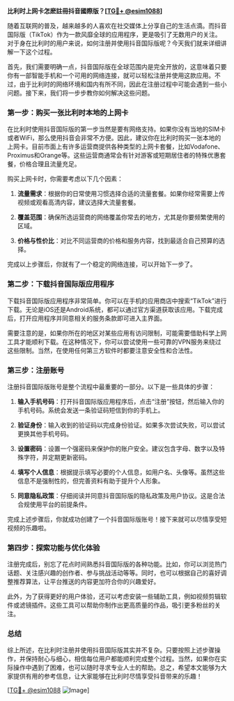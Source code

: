 **比利时上网卡怎麽註冊抖音國際版？[[TG💪+ @esim1088](https://t.me/s/esim1088)]**

随着互联网的普及，越来越多的人喜欢在社交媒体上分享自己的生活点滴。而抖音国际版（TikTok）作为一款风靡全球的应用程序，更是吸引了无数用户的关注。对于身在比利时的用户来说，如何注册并使用抖音国际版呢？今天我们就来详细讲解一下这个过程。

首先，我们需要明确一点，抖音国际版在全球范围内是完全开放的，这意味着只要你有一部智能手机和一个可用的网络连接，就可以轻松注册并使用这款应用。不过，由于比利时的网络环境和国内有所不同，因此在注册过程中可能会遇到一些小问题。接下来，我们将一步步教你如何解决这些问题。

### 第一步：购买一张比利时本地的上网卡

在比利时使用抖音国际版的第一步当然是要有网络支持。如果你没有当地的SIM卡或者WiFi，那么使用抖音会非常不方便。因此，建议你在比利时购买一张本地的上网卡。目前市面上有许多运营商提供各种类型的上网卡套餐，比如Vodafone、Proximus和Orange等。这些运营商通常会有针对游客或短期居住者的特殊优惠套餐，价格合理且流量充足。

购买上网卡时，你需要考虑以下几个因素：

1. **流量需求**：根据你的日常使用习惯选择合适的流量套餐。如果你经常需要上传视频或观看高清内容，建议选择大流量套餐。
   
2. **覆盖范围**：确保所选运营商的网络覆盖你常去的地方，尤其是你要频繁使用的区域。

3. **价格与性价比**：对比不同运营商的价格和服务内容，找到最适合自己预算的选择。

完成以上步骤后，你就有了一个稳定的网络连接，可以开始下一步了。

### 第二步：下载抖音国际版应用程序

下载抖音国际版应用程序非常简单。你可以在手机的应用商店中搜索“TikTok”进行下载。无论是iOS还是Android系统，都可以通过官方渠道获取该应用。下载完成后，打开应用程序并同意相关的服务条款即可进入主界面。

需要注意的是，如果你所在的地区对某些应用有访问限制，可能需要借助科学上网工具才能顺利下载。在这种情况下，你可以尝试使用一些可靠的VPN服务来绕过这些限制。当然，在使用任何第三方软件时都要注意安全性和合法性。

### 第三步：注册账号

注册抖音国际版账号是整个流程中最重要的一部分。以下是一些具体的步骤：

1. **输入手机号码**：打开抖音国际版应用程序后，点击“注册”按钮，然后输入你的手机号码。系统会发送一条验证码短信到你的手机上。

2. **验证身份**：输入收到的验证码以完成身份验证。如果多次尝试失败，可以尝试更换其他手机号码。

3. **设置密码**：设置一个强密码来保护你的账户安全。建议包含字母、数字以及特殊字符，并定期更新密码。

4. **填写个人信息**：根据提示填写必要的个人信息，如用户名、头像等。虽然这些信息不是强制性的，但完善资料有助于提升个人形象。

5. **同意隐私政策**：仔细阅读并同意抖音国际版的隐私政策及用户协议。这是合法合规使用平台的前提条件。

完成上述步骤后，你就成功创建了一个抖音国际版账号！接下来就可以尽情享受短视频的乐趣啦。

### 第四步：探索功能与优化体验

注册完成后，别忘了花点时间熟悉抖音国际版的各种功能。比如，你可以浏览热门话题、关注感兴趣的创作者、参与挑战活动等等。同时，也可以根据自己的喜好调整推荐算法，让平台推送的内容更加符合你的兴趣爱好。

此外，为了获得更好的用户体验，还可以考虑安装一些辅助工具，例如视频剪辑软件或滤镜插件。这些工具可以帮助你制作出更高质量的作品，吸引更多粉丝的关注。

### 总结

综上所述，在比利时注册并使用抖音国际版其实并不复杂。只要按照上述步骤操作，并保持耐心与细心，相信每位用户都能顺利完成整个过程。当然，如果你在实际操作中遇到了困难，也可以随时寻求专业人士的帮助。总之，希望本文能够为大家提供有用的参考信息，让大家能够在比利时尽情享受抖音带来的乐趣！

[[TG💪+ @esim1088](https://t.me/s/esim1088) ![Image](https://i.postimg.cc/4NQfJmqS/Snipaste-2025-05-13-00-14-12.png)]